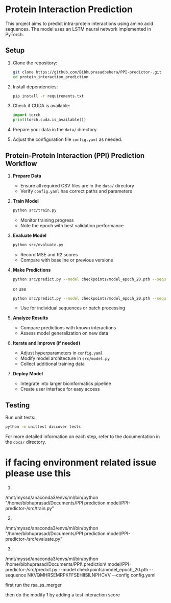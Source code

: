 # Protein Interaction Prediction

This project aims to predict intra-protein interactions using amino acid sequences. The model uses an LSTM neural network implemented in PyTorch.

## Setup

1. Clone the repository:
   ```bash
   git clone https://github.com/Bibhuprasadbehera/PPI-predictor-.git
   cd protein_interaction_prediction
   ```

2. Install dependencies:
   ```bash
   pip install -r requirements.txt
   ```

3. Check if CUDA is available:
   ```python
   import torch
   print(torch.cuda.is_available())
   ```

4. Prepare your data in the `data/` directory.

5. Adjust the configuration file `config.yaml` as needed.

## Protein-Protein Interaction (PPI) Prediction Workflow

1. **Prepare Data**
   - Ensure all required CSV files are in the `data/` directory
   - Verify `config.yaml` has correct paths and parameters

2. **Train Model**
   ```bash
   python src/train.py
   ```
   - Monitor training progress
   - Note the epoch with best validation performance

3. **Evaluate Model**
   ```bash
   python src/evaluate.py
   ```
   - Record MSE and R2 scores
   - Compare with baseline or previous versions

4. **Make Predictions**
   ```bash
   python src/predict.py --model checkpoints/model_epoch_20.pth --sequence NKVQMHRSEMRPKFFSEHIISILNPHCVV --config config.yaml
   ```
   or use 

   ```bash
   python src/predict.py --model checkpoints/model_epoch_20.pth --sequence NKVQMHRSEMRPKFFSEHIISILNPHCVV --secondary_structure HHHHHCCCCCCEEEEEECCCCCC --config config.yaml
   ```

   - Use for individual sequences or batch processing

5. **Analyze Results**
   - Compare predictions with known interactions
   - Assess model generalization on new data

6. **Iterate and Improve (if needed)**
   - Adjust hyperparameters in `config.yaml`
   - Modify model architecture in `src/model.py`
   - Collect additional training data

7. **Deploy Model**
   - Integrate into larger bioinformatics pipeline
   - Create user interface for easy access

## Testing

Run unit tests:
```bash
python -m unittest discover tests
```

For more detailed information on each step, refer to the documentation in the `docs/` directory.




# if facing environment related issue please use this 

1.
/mnt/myssd/anaconda3/envs/ml/bin/python "/home/bibhuprasad/Documents/PPI prediction model/PPI-predictor-/src/train.py"

2.
/mnt/myssd/anaconda3/envs/ml/bin/python "/home/bibhuprasad/Documents/PPI prediction model/PPI-predictor-/src/evaluate.py"

3. 
/mnt/myssd/anaconda3/envs/ml/bin/python /home/bibhuprasad/Documents/PPI\ prediction\ model/PPI-predictor-/src/predict.py --model checkpoints/model_epoch_20.pth --sequence NKVQMHRSEMRPKFFSEHIISILNPHCVV --config config.yaml




first run the rsa_ss_merger


then do the modify 1 by adding a test interaction score 

